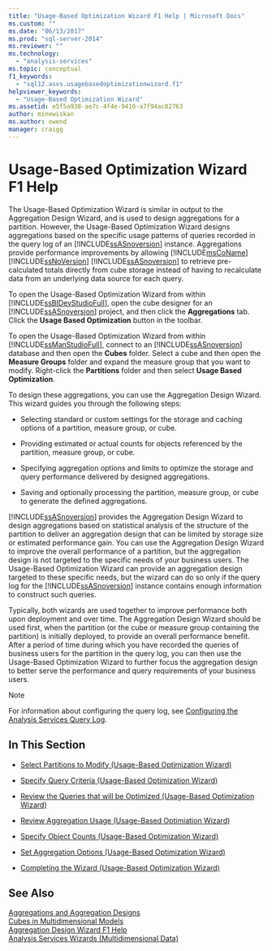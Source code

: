 ```yaml
---
title: "Usage-Based Optimization Wizard F1 Help | Microsoft Docs"
ms.custom: ""
ms.date: "06/13/2017"
ms.prod: "sql-server-2014"
ms.reviewer: ""
ms.technology: 
  - "analysis-services"
ms.topic: conceptual
f1_keywords: 
  - "sql12.asvs.usagebasedoptimizationwizard.f1"
helpviewer_keywords: 
  - "Usage-Based Optimization Wizard"
ms.assetid: e5f5a938-ae7c-4f4e-9416-a7f94ac82763
author: minewiskan
ms.author: owend
manager: craigg
---
```

# Usage-Based Optimization Wizard F1 Help
  The Usage-Based Optimization Wizard is similar in output to the Aggregation Design Wizard, and is used to design aggregations for a partition. However, the Usage-Based Optimization Wizard designs aggregations based on the specific usage patterns of queries recorded in the query log of an [!INCLUDE[ssASnoversion](../includes/ssasnoversion-md.md)] instance. Aggregations provide performance improvements by allowing [!INCLUDE[msCoName](../includes/msconame-md.md)] [!INCLUDE[ssNoVersion](../includes/ssnoversion-md.md)] [!INCLUDE[ssASnoversion](../includes/ssasnoversion-md.md)] to retrieve pre-calculated totals directly from cube storage instead of having to recalculate data from an underlying data source for each query.  
  
 To open the Usage-Based Optimization Wizard from within [!INCLUDE[ssBIDevStudioFull](../includes/ssbidevstudiofull-md.md)], open the cube designer for an [!INCLUDE[ssASnoversion](../includes/ssasnoversion-md.md)] project, and then click the **Aggregations** tab. Click the **Usage Based Optimization** button in the toolbar.  
  
 To open the Usage-Based Optimization Wizard from within [!INCLUDE[ssManStudioFull](../includes/ssmanstudiofull-md.md)], connect to an [!INCLUDE[ssASnoversion](../includes/ssasnoversion-md.md)] database and then open the **Cubes** folder. Select a cube and then open the **Measure Groups** folder and expand the measure group that you want to modify. Right-click the **Partitions** folder and then select **Usage Based Optimization**.  
  
 To design these aggregations, you can use the Aggregation Design Wizard. This wizard guides you through the following steps:  
  
-   Selecting standard or custom settings for the storage and caching options of a partition, measure group, or cube.  
  
-   Providing estimated or actual counts for objects referenced by the partition, measure group, or cube.  
  
-   Specifying aggregation options and limits to optimize the storage and query performance delivered by designed aggregations.  
  
-   Saving and optionally processing the partition, measure group, or cube to generate the defined aggregations.  
  
 [!INCLUDE[ssASnoversion](../includes/ssasnoversion-md.md)] provides the Aggregation Design Wizard to design aggregations based on statistical analysis of the structure of the partition to deliver an aggregation design that can be limited by storage size or estimated performance gain. You can use the Aggregation Design Wizard to improve the overall performance of a partition, but the aggregation design is not targeted to the specific needs of your business users. The Usage-Based Optimization Wizard can provide an aggregation design targeted to these specific needs, but the wizard can do so only if the query log for the [!INCLUDE[ssASnoversion](../includes/ssasnoversion-md.md)] instance contains enough information to construct such queries.  
  
 Typically, both wizards are used together to improve performance both upon deployment and over time. The Aggregation Design Wizard should be used first, when the partition (or the cube or measure group containing the partition) is initially deployed, to provide an overall performance benefit. After a period of time during which you have recorded the queries of business users for the partition in the query log, you can then use the Usage-Based Optimization Wizard to further focus the aggregation design to better serve the performance and query requirements of your business users.  
  
> [!NOTE]  
>  For information about configuring the query log, see [Configuring the Analysis Services Query Log](https://www.microsoft.com/technet/prodtechnol/sql/2005/technologies/config_ssas_querylog.mspx).  
  
## In This Section  
  
-   [Select Partitions to Modify &#40;Usage-Based Optimization Wizard&#41;](select-partitions-to-modify-usage-based-optimization-wizard.md)  
  
-   [Specify Query Criteria &#40;Usage-Based Optimization Wizard&#41;](specify-query-criteria-usage-based-optimization-wizard.md)  
  
-   [Review the Queries that will be Optimized &#40;Usage-Based Optimization Wizard&#41;](review-the-queries-that-will-be-optimized-usage-based-optimization-wizard.md)  
  
-   [Review Aggregation Usage &#40;Usage-Based Optimiation Wizard&#41;](review-aggregation-usage-usage-based-optimiation-wizard.md)  
  
-   [Specify Object Counts &#40;Usage-Based Optimization Wizard&#41;](specify-object-counts-usage-based-optimization-wizard.md)  
  
-   [Set Aggregation Options &#40;Usage-Based Optimization Wizard&#41;](set-aggregation-options-usage-based-optimization-wizard.md)  
  
-   [Completing the Wizard &#40;Usage-Based Optimization Wizard&#41;](completing-the-wizard-usage-based-optimization-wizard.md)  
  
## See Also  
 [Aggregations and Aggregation Designs](multidimensional-models-olap-logical-cube-objects/aggregations-and-aggregation-designs.md)   
 [Cubes in Multidimensional Models](multidimensional-models/cubes-in-multidimensional-models.md)   
 [Aggregation Design Wizard F1 Help](aggregation-design-wizard-f1-help.md)   
 [Analysis Services Wizards &#40;Multidimensional Data&#41;](analysis-services-wizards-multidimensional-data.md)  
  
  
